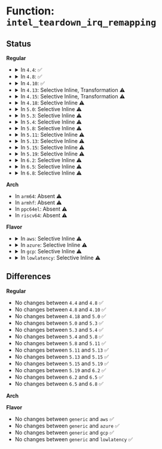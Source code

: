 # Function: <code>intel_teardown_irq_remapping</code>

## Status
<b>Regular</b>
<ul>
<li>
<details>
<summary>In <code>4.4</code>: ✅</summary>

```c
void intel_teardown_irq_remapping(struct intel_iommu *iommu);
```

**Collision:** Unique Static

**Inline:** No

**Transformation:** False

**Instances:**

```
In drivers/iommu/intel_irq_remapping.c (ffffffff8153ca60)
Location: drivers/iommu/intel_irq_remapping.c:594
Inline: False
Direct callers:
  - drivers/iommu/intel_irq_remapping.c:intel_cleanup_irq_remapping
  - drivers/iommu/intel_irq_remapping.c:dmar_ir_hotplug
  - drivers/iommu/intel_irq_remapping.c:dmar_ir_hotplug
```
**Symbols:**

```
ffffffff8153ca60-ffffffff8153caf7: intel_teardown_irq_remapping (STB_LOCAL)
```
</details>
</li>
<li>
<details>
<summary>In <code>4.8</code>: ✅</summary>

```c
void intel_teardown_irq_remapping(struct intel_iommu *iommu);
```

**Collision:** Unique Static

**Inline:** No

**Transformation:** False

**Instances:**

```
In drivers/iommu/intel_irq_remapping.c (ffffffff81591650)
Location: drivers/iommu/intel_irq_remapping.c:594
Inline: False
Direct callers:
  - drivers/iommu/intel_irq_remapping.c:dmar_ir_hotplug
  - drivers/iommu/intel_irq_remapping.c:dmar_ir_hotplug
  - drivers/iommu/intel_irq_remapping.c:intel_cleanup_irq_remapping
```
**Symbols:**

```
ffffffff81591650-ffffffff815916e7: intel_teardown_irq_remapping (STB_LOCAL)
```
</details>
</li>
<li>
<details>
<summary>In <code>4.10</code>: ✅</summary>

```c
void intel_teardown_irq_remapping(struct intel_iommu *iommu);
```

**Collision:** Unique Static

**Inline:** No

**Transformation:** False

**Instances:**

```
In drivers/iommu/intel_irq_remapping.c (ffffffff815bef10)
Location: drivers/iommu/intel_irq_remapping.c:594
Inline: False
Direct callers:
  - drivers/iommu/intel_irq_remapping.c:dmar_ir_hotplug
  - drivers/iommu/intel_irq_remapping.c:dmar_ir_hotplug
  - drivers/iommu/intel_irq_remapping.c:intel_cleanup_irq_remapping
```
**Symbols:**

```
ffffffff815bef10-ffffffff815befa7: intel_teardown_irq_remapping (STB_LOCAL)
```
</details>
</li>
<li>
<details>
<summary>In <code>4.13</code>: Selective Inline, Transformation ⚠️</summary>

**Collision:** Unique Static

**Inline:** Selective

**Transformation:** True

**Instances:**

```
In drivers/iommu/intel_irq_remapping.c (ffffffff815d6200)
Location: drivers/iommu/intel_irq_remapping.c:601
Inline: True
Inline callers:
  - drivers/iommu/intel_irq_remapping.c:dmar_ir_hotplug
  - drivers/iommu/intel_irq_remapping.c:dmar_ir_hotplug
  - drivers/iommu/intel_irq_remapping.c:intel_cleanup_irq_remapping
Direct callers:
  - drivers/iommu/intel_irq_remapping.c:dmar_ir_hotplug
  - drivers/iommu/intel_irq_remapping.c:dmar_ir_hotplug
  - drivers/iommu/intel_irq_remapping.c:intel_cleanup_irq_remapping
```
**Symbols:**

```
ffffffff815d53c0-ffffffff815d5443: intel_teardown_irq_remapping.part.7 (STB_LOCAL)
```
</details>
</li>
<li>
<details>
<summary>In <code>4.15</code>: Selective Inline, Transformation ⚠️</summary>

**Collision:** Unique Static

**Inline:** Selective

**Transformation:** True

**Instances:**

```
In drivers/iommu/intel_irq_remapping.c (ffffffff8163cfb0)
Location: drivers/iommu/intel_irq_remapping.c:602
Inline: True
Inline callers:
  - drivers/iommu/intel_irq_remapping.c:dmar_ir_hotplug
  - drivers/iommu/intel_irq_remapping.c:dmar_ir_hotplug
  - drivers/iommu/intel_irq_remapping.c:intel_cleanup_irq_remapping
Direct callers:
  - drivers/iommu/intel_irq_remapping.c:dmar_ir_hotplug
  - drivers/iommu/intel_irq_remapping.c:dmar_ir_hotplug
  - drivers/iommu/intel_irq_remapping.c:intel_cleanup_irq_remapping
```
**Symbols:**

```
ffffffff8163c170-ffffffff8163c1f3: intel_teardown_irq_remapping.part.7 (STB_LOCAL)
```
</details>
</li>
<li>
<details>
<summary>In <code>4.18</code>: Selective Inline ⚠️</summary>

```c
void intel_teardown_irq_remapping(struct intel_iommu *iommu);
```

**Collision:** Unique Static

**Inline:** Selective

**Transformation:** False

**Instances:**

```
In drivers/iommu/intel_irq_remapping.c (ffffffff81677370)
Location: drivers/iommu/intel_irq_remapping.c:602
Inline: True
Direct callers:
  - drivers/iommu/intel_irq_remapping.c:dmar_ir_hotplug
  - drivers/iommu/intel_irq_remapping.c:dmar_ir_hotplug
  - drivers/iommu/intel_irq_remapping.c:intel_cleanup_irq_remapping
```
**Symbols:**

```
ffffffff81677370-ffffffff81677407: intel_teardown_irq_remapping (STB_LOCAL)
```
</details>
</li>
<li>
<details>
<summary>In <code>5.0</code>: Selective Inline ⚠️</summary>

```c
void intel_teardown_irq_remapping(struct intel_iommu *iommu);
```

**Collision:** Unique Static

**Inline:** Selective

**Transformation:** False

**Instances:**

```
In drivers/iommu/intel_irq_remapping.c (ffffffff81696430)
Location: drivers/iommu/intel_irq_remapping.c:604
Inline: True
Direct callers:
  - drivers/iommu/intel_irq_remapping.c:dmar_ir_hotplug
  - drivers/iommu/intel_irq_remapping.c:dmar_ir_hotplug
  - drivers/iommu/intel_irq_remapping.c:intel_cleanup_irq_remapping
```
**Symbols:**

```
ffffffff81696430-ffffffff816964c7: intel_teardown_irq_remapping (STB_LOCAL)
```
</details>
</li>
<li>
<details>
<summary>In <code>5.3</code>: Selective Inline ⚠️</summary>

```c
void intel_teardown_irq_remapping(struct intel_iommu *iommu);
```

**Collision:** Unique Static

**Inline:** Selective

**Transformation:** False

**Instances:**

```
In drivers/iommu/intel_irq_remapping.c (ffffffff816ced40)
Location: drivers/iommu/intel_irq_remapping.c:629
Inline: True
Direct callers:
  - drivers/iommu/intel_irq_remapping.c:dmar_ir_hotplug
  - drivers/iommu/intel_irq_remapping.c:dmar_ir_hotplug
  - drivers/iommu/intel_irq_remapping.c:intel_cleanup_irq_remapping
```
**Symbols:**

```
ffffffff816ced40-ffffffff816cedd7: intel_teardown_irq_remapping (STB_LOCAL)
```
</details>
</li>
<li>
<details>
<summary>In <code>5.4</code>: Selective Inline ⚠️</summary>

```c
void intel_teardown_irq_remapping(struct intel_iommu *iommu);
```

**Collision:** Unique Static

**Inline:** Selective

**Transformation:** False

**Instances:**

```
In drivers/iommu/intel_irq_remapping.c (ffffffff816f2b80)
Location: drivers/iommu/intel_irq_remapping.c:629
Inline: True
Direct callers:
  - drivers/iommu/intel_irq_remapping.c:dmar_ir_hotplug
  - drivers/iommu/intel_irq_remapping.c:dmar_ir_hotplug
  - drivers/iommu/intel_irq_remapping.c:intel_cleanup_irq_remapping
```
**Symbols:**

```
ffffffff816f2b80-ffffffff816f2c17: intel_teardown_irq_remapping (STB_LOCAL)
```
</details>
</li>
<li>
<details>
<summary>In <code>5.8</code>: Selective Inline ⚠️</summary>

```c
void intel_teardown_irq_remapping(struct intel_iommu *iommu);
```

**Collision:** Unique Static

**Inline:** Selective

**Transformation:** False

**Instances:**

```
In drivers/iommu/intel/irq_remapping.c (ffffffff817ab0d0)
Location: drivers/iommu/intel/irq_remapping.c:635
Inline: True
Direct callers:
  - drivers/iommu/intel/irq_remapping.c:dmar_ir_hotplug
  - drivers/iommu/intel/irq_remapping.c:dmar_ir_add
  - drivers/iommu/intel/irq_remapping.c:intel_cleanup_irq_remapping
```
**Symbols:**

```
ffffffff817ab0d0-ffffffff817ab187: intel_teardown_irq_remapping (STB_LOCAL)
```
</details>
</li>
<li>
<details>
<summary>In <code>5.11</code>: Selective Inline ⚠️</summary>

```c
void intel_teardown_irq_remapping(struct intel_iommu *iommu);
```

**Collision:** Unique Static

**Inline:** Selective

**Transformation:** False

**Instances:**

```
In drivers/iommu/intel/irq_remapping.c (ffffffff817b7530)
Location: drivers/iommu/intel/irq_remapping.c:633
Inline: True
Direct callers:
  - drivers/iommu/intel/irq_remapping.c:dmar_ir_hotplug
  - drivers/iommu/intel/irq_remapping.c:dmar_ir_add
  - drivers/iommu/intel/irq_remapping.c:intel_cleanup_irq_remapping
```
**Symbols:**

```
ffffffff817b7530-ffffffff817b75e7: intel_teardown_irq_remapping (STB_LOCAL)
```
</details>
</li>
<li>
<details>
<summary>In <code>5.13</code>: Selective Inline ⚠️</summary>

```c
void intel_teardown_irq_remapping(struct intel_iommu *iommu);
```

**Collision:** Unique Static

**Inline:** Selective

**Transformation:** False

**Instances:**

```
In drivers/iommu/intel/irq_remapping.c (ffffffff8179a6b0)
Location: drivers/iommu/intel/irq_remapping.c:634
Inline: True
Direct callers:
  - drivers/iommu/intel/irq_remapping.c:dmar_ir_hotplug
  - drivers/iommu/intel/irq_remapping.c:dmar_ir_hotplug
  - drivers/iommu/intel/irq_remapping.c:intel_cleanup_irq_remapping
```
**Symbols:**

```
ffffffff8179a6b0-ffffffff8179a767: intel_teardown_irq_remapping (STB_LOCAL)
```
</details>
</li>
<li>
<details>
<summary>In <code>5.15</code>: Selective Inline ⚠️</summary>

```c
void intel_teardown_irq_remapping(struct intel_iommu *iommu);
```

**Collision:** Unique Static

**Inline:** Selective

**Transformation:** False

**Instances:**

```
In drivers/iommu/intel/irq_remapping.c (ffffffff81823020)
Location: drivers/iommu/intel/irq_remapping.c:641
Inline: True
Direct callers:
  - drivers/iommu/intel/irq_remapping.c:dmar_ir_hotplug
  - drivers/iommu/intel/irq_remapping.c:dmar_ir_hotplug
  - drivers/iommu/intel/irq_remapping.c:intel_cleanup_irq_remapping
```
**Symbols:**

```
ffffffff81823020-ffffffff818230d7: intel_teardown_irq_remapping (STB_LOCAL)
```
</details>
</li>
<li>
<details>
<summary>In <code>5.19</code>: Selective Inline ⚠️</summary>

```c
void intel_teardown_irq_remapping(struct intel_iommu *iommu);
```

**Collision:** Unique Static

**Inline:** Selective

**Transformation:** False

**Instances:**

```
In drivers/iommu/intel/irq_remapping.c (ffffffff81962d00)
Location: drivers/iommu/intel/irq_remapping.c:641
Inline: True
Direct callers:
  - drivers/iommu/intel/irq_remapping.c:dmar_ir_hotplug
  - drivers/iommu/intel/irq_remapping.c:dmar_ir_hotplug
  - drivers/iommu/intel/irq_remapping.c:intel_cleanup_irq_remapping
```
**Symbols:**

```
ffffffff81962d00-ffffffff81962dcb: intel_teardown_irq_remapping (STB_LOCAL)
```
</details>
</li>
<li>
<details>
<summary>In <code>6.2</code>: Selective Inline ⚠️</summary>

```c
void intel_teardown_irq_remapping(struct intel_iommu *iommu);
```

**Collision:** Unique Static

**Inline:** Selective

**Transformation:** False

**Instances:**

```
In drivers/iommu/intel/irq_remapping.c (ffffffff81acbd80)
Location: drivers/iommu/intel/irq_remapping.c:641
Inline: True
Direct callers:
  - drivers/iommu/intel/irq_remapping.c:dmar_ir_hotplug
  - drivers/iommu/intel/irq_remapping.c:dmar_ir_hotplug
  - drivers/iommu/intel/irq_remapping.c:intel_cleanup_irq_remapping
```
**Symbols:**

```
ffffffff81acbd80-ffffffff81acbe21: intel_teardown_irq_remapping (STB_LOCAL)
```
</details>
</li>
<li>
<details>
<summary>In <code>6.5</code>: Selective Inline ⚠️</summary>

```c
void intel_teardown_irq_remapping(struct intel_iommu *iommu);
```

**Collision:** Unique Static

**Inline:** Selective

**Transformation:** False

**Instances:**

```
In drivers/iommu/intel/irq_remapping.c (ffffffff81b18900)
Location: drivers/iommu/intel/irq_remapping.c:634
Inline: True
Direct callers:
  - drivers/iommu/intel/irq_remapping.c:dmar_ir_hotplug
  - drivers/iommu/intel/irq_remapping.c:dmar_ir_hotplug
  - drivers/iommu/intel/irq_remapping.c:intel_cleanup_irq_remapping
```
**Symbols:**

```
ffffffff81b18900-ffffffff81b189a1: intel_teardown_irq_remapping (STB_LOCAL)
```
</details>
</li>
<li>
<details>
<summary>In <code>6.8</code>: Selective Inline ⚠️</summary>

```c
void intel_teardown_irq_remapping(struct intel_iommu *iommu);
```

**Collision:** Unique Static

**Inline:** Selective

**Transformation:** False

**Instances:**

```
In drivers/iommu/intel/irq_remapping.c (ffffffff81b6e240)
Location: drivers/iommu/intel/irq_remapping.c:634
Inline: True
Direct callers:
  - drivers/iommu/intel/irq_remapping.c:dmar_ir_hotplug
  - drivers/iommu/intel/irq_remapping.c:dmar_ir_add
  - drivers/iommu/intel/irq_remapping.c:intel_cleanup_irq_remapping
```
**Symbols:**

```
ffffffff81b6e240-ffffffff81b6e2e1: intel_teardown_irq_remapping (STB_LOCAL)
```
</details>
</li>
</ul>
<b>Arch</b>
<ul>
<li>
In <code>arm64</code>: Absent ⚠️
</li>
<li>
In <code>armhf</code>: Absent ⚠️
</li>
<li>
In <code>ppc64el</code>: Absent ⚠️
</li>
<li>
In <code>riscv64</code>: Absent ⚠️
</li>
</ul>
<b>Flavor</b>
<ul>
<li>
<details>
<summary>In <code>aws</code>: Selective Inline ⚠️</summary>

```c
void intel_teardown_irq_remapping(struct intel_iommu *iommu);
```

**Collision:** Unique Static

**Inline:** Selective

**Transformation:** False

**Instances:**

```
In drivers/iommu/intel_irq_remapping.c (ffffffff816b8370)
Location: drivers/iommu/intel_irq_remapping.c:629
Inline: True
Direct callers:
  - drivers/iommu/intel_irq_remapping.c:dmar_ir_hotplug
  - drivers/iommu/intel_irq_remapping.c:dmar_ir_hotplug
  - drivers/iommu/intel_irq_remapping.c:intel_cleanup_irq_remapping
```
**Symbols:**

```
ffffffff816b8370-ffffffff816b8407: intel_teardown_irq_remapping (STB_LOCAL)
```
</details>
</li>
<li>
<details>
<summary>In <code>azure</code>: Selective Inline ⚠️</summary>

```c
void intel_teardown_irq_remapping(struct intel_iommu *iommu);
```

**Collision:** Unique Static

**Inline:** Selective

**Transformation:** False

**Instances:**

```
In drivers/iommu/intel_irq_remapping.c (ffffffff81695fb0)
Location: drivers/iommu/intel_irq_remapping.c:629
Inline: True
Direct callers:
  - drivers/iommu/intel_irq_remapping.c:dmar_ir_hotplug
  - drivers/iommu/intel_irq_remapping.c:dmar_ir_hotplug
  - drivers/iommu/intel_irq_remapping.c:intel_cleanup_irq_remapping
```
**Symbols:**

```
ffffffff81695fb0-ffffffff81696047: intel_teardown_irq_remapping (STB_LOCAL)
```
</details>
</li>
<li>
<details>
<summary>In <code>gcp</code>: Selective Inline ⚠️</summary>

```c
void intel_teardown_irq_remapping(struct intel_iommu *iommu);
```

**Collision:** Unique Static

**Inline:** Selective

**Transformation:** False

**Instances:**

```
In drivers/iommu/intel_irq_remapping.c (ffffffff816e6840)
Location: drivers/iommu/intel_irq_remapping.c:629
Inline: True
Direct callers:
  - drivers/iommu/intel_irq_remapping.c:dmar_ir_hotplug
  - drivers/iommu/intel_irq_remapping.c:dmar_ir_hotplug
  - drivers/iommu/intel_irq_remapping.c:intel_cleanup_irq_remapping
```
**Symbols:**

```
ffffffff816e6840-ffffffff816e68d7: intel_teardown_irq_remapping (STB_LOCAL)
```
</details>
</li>
<li>
<details>
<summary>In <code>lowlatency</code>: Selective Inline ⚠️</summary>

```c
void intel_teardown_irq_remapping(struct intel_iommu *iommu);
```

**Collision:** Unique Static

**Inline:** Selective

**Transformation:** False

**Instances:**

```
In drivers/iommu/intel_irq_remapping.c (ffffffff81700f40)
Location: drivers/iommu/intel_irq_remapping.c:629
Inline: True
Direct callers:
  - drivers/iommu/intel_irq_remapping.c:dmar_ir_hotplug
  - drivers/iommu/intel_irq_remapping.c:dmar_ir_hotplug
  - drivers/iommu/intel_irq_remapping.c:intel_cleanup_irq_remapping
```
**Symbols:**

```
ffffffff81700f40-ffffffff81700fd7: intel_teardown_irq_remapping (STB_LOCAL)
```
</details>
</li>
</ul>

## Differences
<b>Regular</b>
<ul>
<li>
No changes between <code>4.4</code> and <code>4.8</code> ✅
</li>
<li>
No changes between <code>4.8</code> and <code>4.10</code> ✅
</li>
<li>
No changes between <code>4.18</code> and <code>5.0</code> ✅
</li>
<li>
No changes between <code>5.0</code> and <code>5.3</code> ✅
</li>
<li>
No changes between <code>5.3</code> and <code>5.4</code> ✅
</li>
<li>
No changes between <code>5.4</code> and <code>5.8</code> ✅
</li>
<li>
No changes between <code>5.8</code> and <code>5.11</code> ✅
</li>
<li>
No changes between <code>5.11</code> and <code>5.13</code> ✅
</li>
<li>
No changes between <code>5.13</code> and <code>5.15</code> ✅
</li>
<li>
No changes between <code>5.15</code> and <code>5.19</code> ✅
</li>
<li>
No changes between <code>5.19</code> and <code>6.2</code> ✅
</li>
<li>
No changes between <code>6.2</code> and <code>6.5</code> ✅
</li>
<li>
No changes between <code>6.5</code> and <code>6.8</code> ✅
</li>
</ul>
<b>Arch</b>
<ul>
</ul>
<b>Flavor</b>
<ul>
<li>
No changes between <code>generic</code> and <code>aws</code> ✅
</li>
<li>
No changes between <code>generic</code> and <code>azure</code> ✅
</li>
<li>
No changes between <code>generic</code> and <code>gcp</code> ✅
</li>
<li>
No changes between <code>generic</code> and <code>lowlatency</code> ✅
</li>
</ul>
